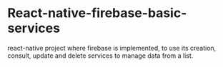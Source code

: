 # React-native-firebase-basic-services
 react-native project where firebase is implemented, to use its creation, consult, update and delete services to manage data from a list.
